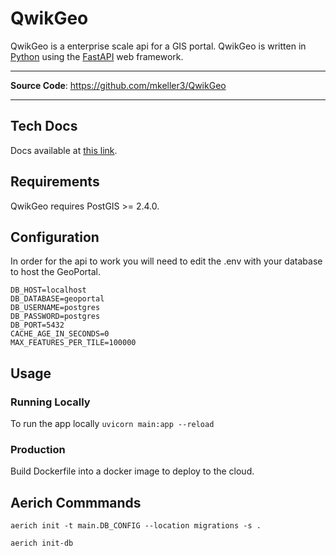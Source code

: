 # QwikGeo

QwikGeo is a enterprise scale api for a GIS portal. QwikGeo is written in [Python](https://www.python.org/) using the [FastAPI](https://fastapi.tiangolo.com/) web framework. 

---

**Source Code**: <a href="https://github.com/mkeller3/QwikGeo" target="_blank">https://github.com/mkeller3/QwikGeo</a>

---

## Tech Docs

Docs available at [this link](https://mkeller3.github.io/QwikGeo/).

## Requirements

QwikGeo requires PostGIS >= 2.4.0.

## Configuration

In order for the api to work you will need to edit the .env with your database to host the GeoPortal.

```
DB_HOST=localhost
DB_DATABASE=geoportal
DB_USERNAME=postgres
DB_PASSWORD=postgres
DB_PORT=5432
CACHE_AGE_IN_SECONDS=0
MAX_FEATURES_PER_TILE=100000
```

## Usage

### Running Locally

To run the app locally `uvicorn main:app --reload`

### Production
Build Dockerfile into a docker image to deploy to the cloud.

## Aerich Commmands

`aerich init -t main.DB_CONFIG --location migrations -s .`

`aerich init-db`